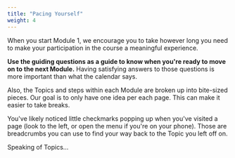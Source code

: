 ```yaml
---
title: "Pacing Yourself"
weight: 4
---
```


When you start Module 1, we encourage you to take however long you need to make your participation in the course a meaningful experience.

**Use the guiding questions as a guide to know when you're ready to move on to the next Module.** Having satisfying answers to those questions is more important than what the calendar says.

Also, the Topics and steps within each Module are broken up into bite-sized pieces. Our goal is to only have one idea per each page. This can make it easier to take breaks.

You've likely noticed little checkmarks popping up when you've visited a page (look to the left, or open the menu if you're on your phone). Those are breadcrumbs you can use to find your way back to the Topic you left off on.

Speaking of Topics...
